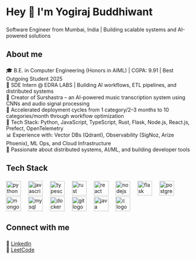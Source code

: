 <h1 align="left">Hey 👋 I'm Yogiraj Buddhiwant</h1>

###

<p align="left">Software Engineer from Mumbai, India | Building scalable systems and AI-powered solutions</p>

###

<h2 align="left">About me</h2>

###

<p align="left">
🎓 B.E. in Computer Engineering (Honors in AIML) | CGPA: 9.91 | Best Outgoing Student 2025<br>
💼 SDE Intern @ EDRA LABS | Building AI workflows, ETL pipelines, and distributed systems<br>
🎵 Creator of Surshastra – an AI-powered music transcription system using CNNs and audio signal processing<br>
🚀 Accelerated deployment cycles from 1 category/2–3 months to 10 categories/month through workflow optimization<br>
🔧 Tech Stack: Python, JavaScript, TypeScript, Rust, Flask, Node.js, React.js, Prefect, OpenTelemetry<br>
📊 Experience with: Vector DBs (Qdrant), Observability (SigNoz, Arize Phoenix), ML Ops, and Cloud Infrastructure<br>
🌱 Passionate about distributed systems, AI/ML, and building developer tools
</p>

###

<h2 align="left">Tech Stack</h2>

###

<div align="left">
  <img src="https://cdn.jsdelivr.net/gh/devicons/devicon/icons/python/python-original.svg" height="40" alt="python logo"  />
  <img width="12" />
  <img src="https://cdn.jsdelivr.net/gh/devicons/devicon/icons/javascript/javascript-original.svg" height="40" alt="javascript logo"  />
  <img width="12" />
  <img src="https://cdn.jsdelivr.net/gh/devicons/devicon/icons/typescript/typescript-original.svg" height="40" alt="typescript logo"  />
  <img width="12" />
  <img src="https://cdn.jsdelivr.net/gh/devicons/devicon/icons/rust/rust-original.svg" height="40" alt="rust logo"  />
  <img width="12" />
  <img src="https://cdn.jsdelivr.net/gh/devicons/devicon/icons/react/react-original.svg" height="40" alt="react logo"  />
  <img width="12" />
  <img src="https://cdn.jsdelivr.net/gh/devicons/devicon/icons/nodejs/nodejs-original.svg" height="40" alt="nodejs logo"  />
  <img width="12" />
  <img src="https://cdn.jsdelivr.net/gh/devicons/devicon/icons/flask/flask-original.svg" height="40" alt="flask logo"  />
  <img width="12" />
  <img src="https://cdn.jsdelivr.net/gh/devicons/devicon/icons/postgresql/postgresql-original.svg" height="40" alt="postgresql logo"  />
  <img width="12" />
  <img src="https://cdn.jsdelivr.net/gh/devicons/devicon/icons/mongodb/mongodb-original.svg" height="40" alt="mongodb logo"  />
  <img width="12" />
  <img src="https://cdn.jsdelivr.net/gh/devicons/devicon/icons/mysql/mysql-original.svg" height="40" alt="mysql logo"  />
  <img width="12" />
  <img src="https://cdn.jsdelivr.net/gh/devicons/devicon/icons/docker/docker-original.svg" height="40" alt="docker logo"  />
  <img width="12" />
  <img src="https://cdn.jsdelivr.net/gh/devicons/devicon/icons/git/git-original.svg" height="40" alt="git logo"  />
  <img width="12" />
  <img src="https://cdn.jsdelivr.net/gh/devicons/devicon/icons/java/java-original.svg" height="40" alt="java logo"  />
  <img width="12" />
  <img src="https://cdn.jsdelivr.net/gh/devicons/devicon/icons/c/c-original.svg" height="40" alt="c logo"  />
</div>

###

<h2 align="left">Connect with me</h2>

###

<p align="left">
💼 <a href="https://linkedin.com/in/yogiraj-buddhiwant">LinkedIn</a><br>
🧩 <a href="https://leetcode.com/yogiraj-buddhiwant">LeetCode</a>
</p>

###
